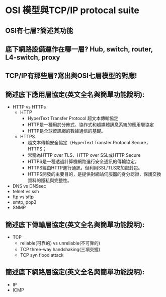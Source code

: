 # OSI 模型與TCP/IP protocal suite

## OSI有七層?簡述其功能

## 底下網路設備運作在哪一層? Hub, switch, router, L4-switch, proxy

## TCP/IP有那些層?寫出與OSI七層模型的對應!

## 簡述底下應用層協定(英文全名與簡單功能說明):
- HTTP vs HTTPs
  - HTTP
    - HyperText Transfer Protocol 超文本傳輸協定
    - HTTP是一種用於分佈式、協作式和超媒體訊息系統的應用層協定
    - HTTP是全球資訊網的數據通信的基礎。
  - HTTPS
    - 超文本傳輸安全協定（HyperText Transfer Protocol Secure，HTTPS；
    - 常稱為HTTP over TLS、HTTP over SSL或HTTP Secure
    - HTTPS是一種透過計算機網路進行安全通訊的傳輸協定。
    - HTTPS經由HTTP進行通訊，但利用SSL/TLS來加密封包。
    - HTTPS開發的主要目的，是提供對網站伺服器的身分認證，保護交換資料的隱私與完整性。
- DNS vs DNSsec
- telnet vs ssh
- ftp vs sftp
- smtp, pop3
- SNMP

## 簡述底下傳輸層協定(英文全名與簡單功能說明):
- TCP
  - reliable(可靠的) vs unreliable(不可靠的)
  - TCP three-way handshaking(三項交握)  
  - TCP syn flood attack

## 簡述底下網路層協定(英文全名與簡單功能說明):
- IP
- ICMP
